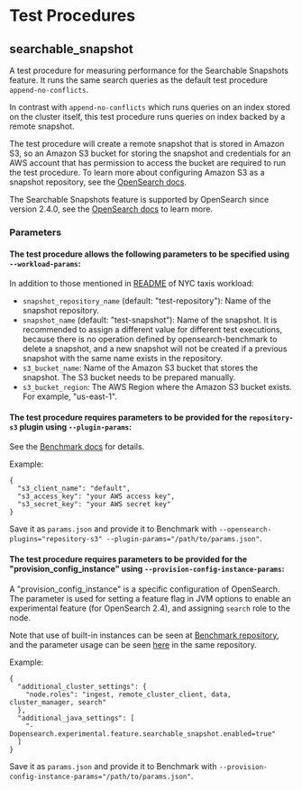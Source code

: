 # Test Procedures

## searchable_snapshot 

A test procedure for measuring performance for the Searchable Snapshots feature. It runs the same search queries as the default test procedure `append-no-conflicts`.

In contrast with `append-no-conflicts` which runs queries on an index stored on the cluster itself, this test procedure runs queries on index backed by a remote snapshot.

The test procedure will create a remote snapshot that is stored in Amazon S3, so an Amazon S3 bucket for storing the snapshot and credentials for an AWS account that has permission to access the bucket are required to run the test procedure. To learn more about configuring Amazon S3 as a snapshot repository, see the [OpenSearch docs](https://opensearch.org/docs/latest/opensearch/snapshots/snapshot-restore#amazon-s3).

The Searchable Snapshots feature is supported by OpenSearch since version 2.4.0, see the [OpenSearch docs](https://opensearch.org/docs/2.4/opensearch/snapshots/searchable_snapshot) to learn more.

### Parameters

#### The test procedure allows the following parameters to be specified using `--workload-params`:

In addition to those mentioned in [README](README.md) of NYC taxis workload:
* `snapshot_repository_name` (default: "test-repository"): Name of the snapshot repository.
* `snapshot_name` (default: "test-snapshot"): Name of the snapshot. 
  It is recommended to assign a different value for different test executions, because there is no operation defined by opensearch-benchmark to delete a snapshot, and a new snapshot will not be created if a previous snapshot with the same name exists in the repository.
* `s3_bucket_name`: Name of the Amazon S3 bucket that stores the snapshot. The S3 bucket needs to be prepared manually.
* `s3_bucket_region`: The AWS Region where the Amazon S3 bucket exists. For example, "us-east-1".

#### The test procedure requires parameters to be provided for the `repository-s3` plugin using `--plugin-params`:
See the [Benchmark docs](https://github.com/opensearch-project/opensearch-benchmark/blob/main/osbenchmark/resources/provision_configs/main/plugins/v1/repository_s3/README.md
) for details.

Example:
```
{
  "s3_client_name": "default",
  "s3_access_key": "your AWS access key",
  "s3_secret_key": "your AWS secret key"
}
 ```
Save it as `params.json` and provide it to Benchmark with `--opensearch-plugins="repository-s3" --plugin-params="/path/to/params.json"`.

#### The test procedure requires parameters to be provided for the "provision_config_instance" using `--provision-config-instance-params`:

A "provision_config_instance" is a specific configuration of OpenSearch. The parameter is used for setting a feature flag in JVM options to enable an experimental feature (for OpenSearch 2.4), and assigning `search` role to the node.

Note that use of built-in instances can be seen at [Benchmark repository](https://github.com/opensearch-project/opensearch-benchmark/tree/main/osbenchmark/resources/provision_configs/main/provision_config_instances/v1), and the parameter usage can be seen [here](https://github.com/opensearch-project/opensearch-benchmark/blob/main/osbenchmark/resources/provision_configs/main/provision_config_instances/v1/vanilla/README.md) in the same repository.

Example:
```
{
  "additional_cluster_settings": {
    "node.roles": "ingest, remote_cluster_client, data, cluster_manager, search"
  },
  "additional_java_settings": [
    "-Dopensearch.experimental.feature.searchable_snapshot.enabled=true"
  ]
}
```
Save it as `params.json` and provide it to Benchmark with `--provision-config-instance-params="/path/to/params.json"`.
